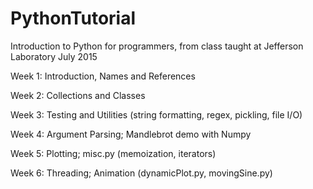 # PythonTutorial
Introduction to Python for programmers, from class taught at Jefferson Laboratory July 2015

Week 1: Introduction, Names and References

Week 2: Collections and Classes

Week 3: Testing and Utilities (string formatting, regex, pickling, file I/O)

Week 4: Argument Parsing; Mandlebrot demo with Numpy

Week 5: Plotting; misc.py (memoization, iterators)

Week 6: Threading; Animation (dynamicPlot.py, movingSine.py)
